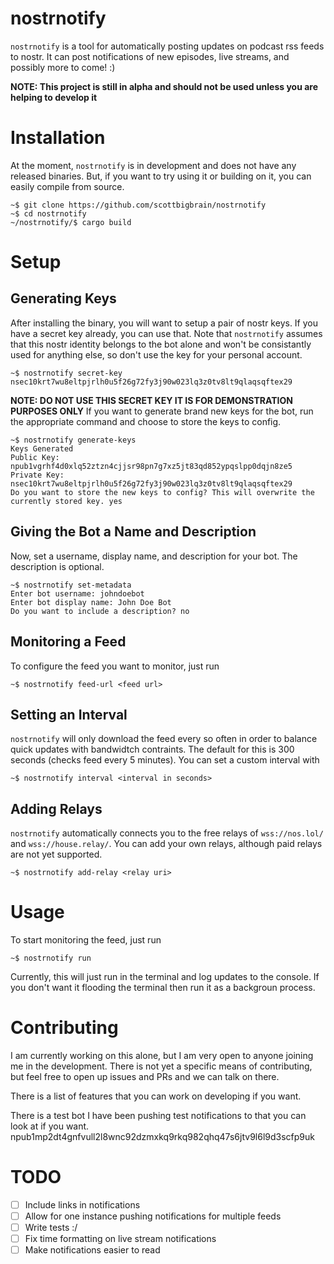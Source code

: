 # nostrnotify
`nostrnotify` is a tool for automatically posting updates on podcast rss feeds to nostr. It can post notifications of new episodes, live streams, and possibly more to come! :)

**NOTE: This project is still in alpha and should not be used unless you are helping to develop it**

# Installation
At the moment, `nostrnotify` is in development and does not have any released binaries. But, if you want to try using it or building on it, you can easily compile from source.
```
~$ git clone https://github.com/scottbigbrain/nostrnotify
~$ cd nostrnotify
~/nostrnotify/$ cargo build
```

# Setup
## Generating Keys
After installing the binary, you will want to setup a pair of nostr keys. If you have a secret key already, you can use that. Note that `nostrnotify` assumes that this nostr identity belongs to the bot alone and won't be consistantly used for anything else, so don't use the key for your personal account.
```
~$ nostrnotify secret-key nsec10krt7wu8eltpjrlh0u5f26g72fy3j90w023lq3z0tv8lt9qlaqsqftex29
```
**NOTE: DO NOT USE THIS SECRET KEY IT IS FOR DEMONSTRATION PURPOSES ONLY**
If you want to generate brand new keys for the bot, run the appropriate command and choose to store the keys to config.
```
~$ nostrnotify generate-keys
Keys Generated
Public Key: npub1vgrhf4d0xlq52ztzn4cjjsr98pn7g7xz5jt83qd852ypqslpp0dqjn8ze5
Private Key: nsec10krt7wu8eltpjrlh0u5f26g72fy3j90w023lq3z0tv8lt9qlaqsqftex29
Do you want to store the new keys to config? This will overwrite the currently stored key. yes
```
## Giving the Bot a Name and Description
Now, set a username, display name, and description for your bot. The description is optional.
```
~$ nostrnotify set-metadata
Enter bot username: johndoebot
Enter bot display name: John Doe Bot
Do you want to include a description? no
```
## Monitoring a Feed
To configure the feed you want to monitor, just run
```
~$ nostrnotify feed-url <feed url>
```
## Setting an Interval
`nostrnotify` will only download the feed every so often in order to balance quick updates with bandwidtch contraints. The default for this is 300 seconds (checks feed every 5 minutes). You can set a custom interval with
```
~$ nostrnotify interval <interval in seconds>
```
## Adding Relays
`nostrnotify` automatically connects you to the free relays of `wss://nos.lol/` and `wss://house.relay/`. You can add your own relays, although paid relays are not yet supported.
```
~$ nostrnotify add-relay <relay uri>
```

# Usage
To start monitoring the feed, just run 
```
~$ nostrnotify run
```
Currently, this will just run in the terminal and log updates to the console. If you don't want it flooding the terminal then run it as a backgroun process.

# Contributing
I am currently working on this alone, but I am very open to anyone joining me in the development. There is not yet a specific means of contributing, but feel free to open up issues and PRs and we can talk on there.

There is a list of features that you can work on developing if you want.

There is a test bot I have been pushing test notifications to that you can look at if you want. 
npub1mp2dt4gnfvull2l8wnc92dzmxkq9rkq982qhq47s6jtv9l6l9d3scfp9uk

# TODO
-[ ] Include links in notifications
-[ ] Allow for one instance pushing notifications for multiple feeds
-[ ] Write tests :/
-[ ] Fix time formatting on live stream notifications
-[ ] Make notifications easier to read
